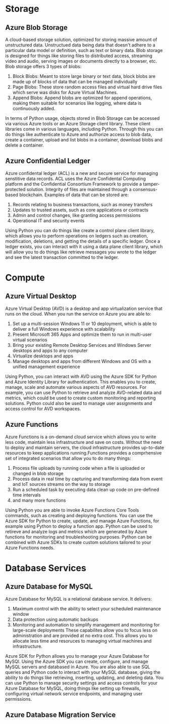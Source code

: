 # Storage
## Azure Blob Storage
A cloud-based storage solution, optimized for storing massive amount of unstructured data. Unstructued data being data that doesn't adhere to a particular data model or definition, such as text or binary data.
Blob storage is designed for things like storing files to distributed access, streaming video and audio, serving images or documents directly to a browser, etc. Blob storage offers 3 types of blobs:
1. Block Blobs: Meant to store large binary or text data, block blobs are made up of blocks of data that can be managed individually
2. Page Blobs: These store random access files and virtual hard drive files which serve was disks for Azure Virtual Machines.
3. Append Blobs: Append blobs are optimized for append operations, making them suitable for scenarios like logging, where data is continuously added.

In terms of Python usage, objects stored in Blob Storage can be accessed via various Azure tools or an Azure Storage client library. These client libraries come in various languages, including Python. Through this you can do things like authenticate to Azure and authorize access to blob data, create a container, upload and list blobs in a container, download blobs and delete a container. 

## Azure Confidential Ledger
Azure confidental ledger (ACL) is a new and secure service for managing senstitive data records. ACL uses the Azure Confidental Computing platform and the Confidential Consortium Framework to provide a tamper-protected solution. Integrity of files are maintained through a consensus-based blockchain.
Examples of data that can be stored are:
1. Records relating to business transactions, such as money transfers
2. Updates to trusted assets, such as core applications or contracts
3. Admin and control changes, like granting access permissions
4. Operational IT and security events

Using Python you can do things like create a control plane client library, which allows you to perform operations on ledgers such as creation, modification, deletions, and getting the details of a specific ledger. Once a ledger exists, you can interact with it using a data plane client library, which will allow you to do things like retrieve messages you wrote to the ledger and see the latest transaction committed to the ledger.

# Compute
## Azure Virtual Desktop
Azure Virtual Desktop (AVD) is a desktop and app virtualization service that runs on the cloud. When you run the service on Azure you are able to:
1. Set up a multi-session Windows 11 or 10 deployment, which is able to deliver a full Windows experience with scalability
2. Present Microsoft 365 Apps and optimize them to run in multi-user virtual scenarios
3. Bring your existing Remote Desktop Services and Windows Server desktops and apps to any computer
4. Virtualize desktops and apps
5. Manage desktops and apps from different Windows and OS with a unified management experience

Using Python, you can interact with AVD using the Azure SDK for Python and Azure Identity Library for authentication. This enables you to create, manage, scale and automate various aspects of AVD resources. For example, you can use Python to retrieve and analyze AVD-related data and metrics, which could be used to create custom monitoring and reporting solutions. Python could also be used to manage user assignments and access control for AVD workspaces.

## Azure Functions
Azure Functions is a on-demand cloud service which allows you to write less code, maintain less infrastructure and save on costs. Without the need to deploy and maintain servers, the cloud infrastructure provides up-to-date resources to keep applications running.Functions provides a comprhensive set of integrated scenarios that allow you to do many things:
1. Process file uploads by running code when a file is uploaded or changed in blob storage
2. Process data in real time by capturing and transforming data from event and IoT sources streams on the way to storage
3. Run a scheduled task by executing data clean up code on pre-defined time intervals
4. and many more functions

Using Python you are able to invoke Azure Functions Core Tools commands, such as creating and deploying functions. You can use the Azure SDK for Python to create, update, and manage Azure Functions, for example using Python to deploy a function app. Python can be used to retireve and analyze logs and metrics which are generated by Azure functions for monitoring and troubleshooting purposes. Python can be combined with Azure SDKs to create custom solutions tailored to your Azure Functions needs.

# Database Services
## Azure Database for MySQL
Azure Database for MySQL is a relational database service. It delivers:
1. Maximum control with the ability to select your scheduled maintenance window
2. Data protection using automatic backups
3. Monitoring and automation to simplify management and monitoring for large-scale deployments
These capabilites allow you to focus less on administration and are provided at no extra cost. This allows you to allocate less time and resoruces to managing virtual machines and infrastructure.

Azure SDK for Python allows you to manage your Azure Database for MySQl. Using the Azure SDK you can create, configure, and manage MySQL servers and databased in Azure. You are also able to use SQL queries and Python code to interact with your MySQL database, giving the ability to do things like retrieving, inserting, updating, and deleting data. You can use Python to manage security settings and access controls for your Azure Database for MySQL, doing things like setting up firewalls, configuring virtual network service endpoints, and managing user permissions.

## Azure Database Migration Service